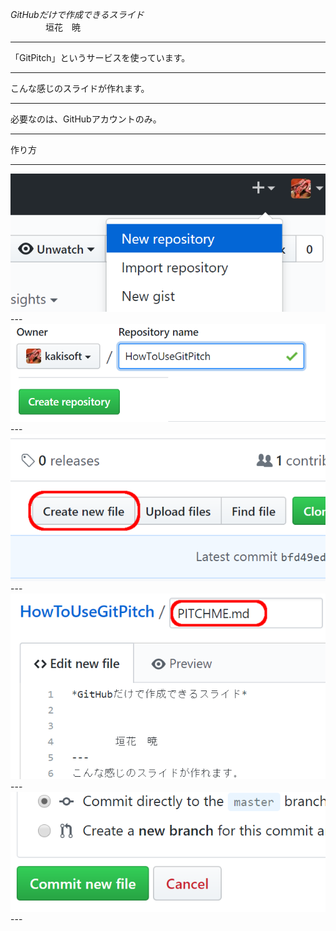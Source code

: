 *GitHubだけで作成できるスライド*
  　　　　
　  
　　　　垣花　暁

---
「GitPitch」というサービスを使っています。

---
こんな感じのスライドが作れます。

---
必要なのは、GitHubアカウントのみ。

---
作り方

---
<img src="img/01.png"/>
---
<img src="img/02.png"/>
---
<img src="img/03.png"/>
---
<img src="img/04.png"/>
---
<img src="img/05.png"/>
---


